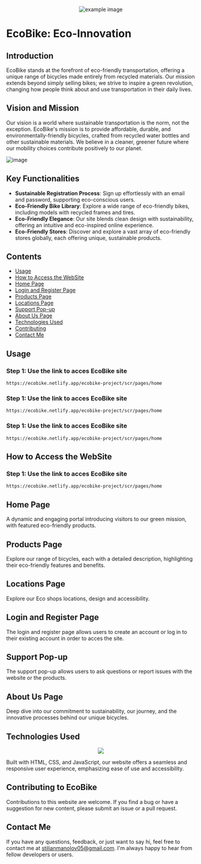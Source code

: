 <div align="center">
  <img src="https://github.com/Stili559/EcoBike/assets/80035053/ef445074-c548-4f15-82f3-36d5fc7465c0" alt="example image" />
</div>

# EcoBike: Eco-Innovation

## Introduction
EcoBike stands at the forefront of eco-friendly transportation, offering a unique range of bicycles made entirely from recycled materials. Our mission extends beyond simply selling bikes; we strive to inspire a green revolution, changing how people think about and use transportation in their daily lives.

## Vision and Mission
Our vision is a world where sustainable transportation is the norm, not the exception. EcoBike's mission is to provide affordable, durable, and environmentally-friendly bicycles, crafted from recycled water bottles and other sustainable materials. We believe in a cleaner, greener future where our mobility choices contribute positively to our planet.

![image](https://github.com/Stili559/EcoBike/assets/80035053/5fb06002-52bf-4477-b3ba-74d4635d553b)

## Key Functionalities

- **Sustainable Registration Process**: Sign up effortlessly with an email and password, supporting eco-conscious users.
- **Eco-Friendly Bike Library**: Explore a wide range of eco-friendly bikes, including models with recycled frames and tires.
- **Eco-Friendly Elegance**: Our site blends clean design with sustainability, offering an intuitive and eco-inspired online experience.
- **Eco-Friendly Stores**: Discover and explore a vast array of eco-friendly stores globally, each offering unique, sustainable products.

## Contents

- [Usage](#usage)
- [How to Access the WebSite](#website)
- [Home Page](#home-page)
- [Login and Register Page](#login-and-register-page)
- [Products Page](#products-page)
- [Locations Page](#locations-page)
- [Support Pop-up](#support-pop-up)
- [About Us Page](#about-us-page)
- [Technologies Used](#technologies-Used)
- [Contributing](#contributing)
- [Contact Me](#contact-me)

## Usage<a name="#usage"></a>

### Step 1: Use the link to acces EcoBike site

```shell
https://ecobike.netlify.app/ecobike-project/scr/pages/home
```

### Step 1: Use the link to acces EcoBike site

```shell
https://ecobike.netlify.app/ecobike-project/scr/pages/home
```

### Step 1: Use the link to acces EcoBike site

```shell
https://ecobike.netlify.app/ecobike-project/scr/pages/home
```

## How to Access the WebSite<a name="#website"></a>

### Step 1: Use the link to acces EcoBike site

```shell
https://ecobike.netlify.app/ecobike-project/scr/pages/home
```

## Home Page<a name="home-page"></a>

A dynamic and engaging portal introducing visitors to our green mission, with featured eco-friendly products.

## Products Page<a name="products-page"></a>

Explore our range of bicycles, each with a detailed description, highlighting their eco-friendly features and benefits.

## Locations Page<a name="locations-page"></a>

Explore our Eco shops locations, design and accessibility.

## Login and Register Page<a name="login-and-register-page"></a>

The login and register page allows users to create an account or log in to their existing account in order to acces the site.

## Support Pop-up<a name="support-pop-up"></a>

The support pop-up allows users to ask questions or report issues with the website or the products.

## About Us Page<a name="about-us-page"></a>

Deep dive into our commitment to sustainability, our journey, and the innovative processes behind our unique bicycles.

## Technologies Used<a name="technologies-Used"></a>

<p align="center">
  <img src="https://img.shields.io/badge/Language-HTML%20%7C%20CSS%20%7C%20JavaScript-blue?style=flat-square">
</p>

Built with HTML, CSS, and JavaScript, our website offers a seamless and responsive user experience, emphasizing ease of use and accessibility.

## Contributing to EcoBike<a name="contributing"></a>

Contributions to this website are welcome. If you find a bug or have a suggestion for new content, please submit an issue or a pull request.

## Contact Me<a name="contact-me"></a>

If you have any questions, feedback, or just want to say hi, feel free to contact me at stilianmanolov05@gmail.com. I'm always happy to hear from fellow developers or users.
